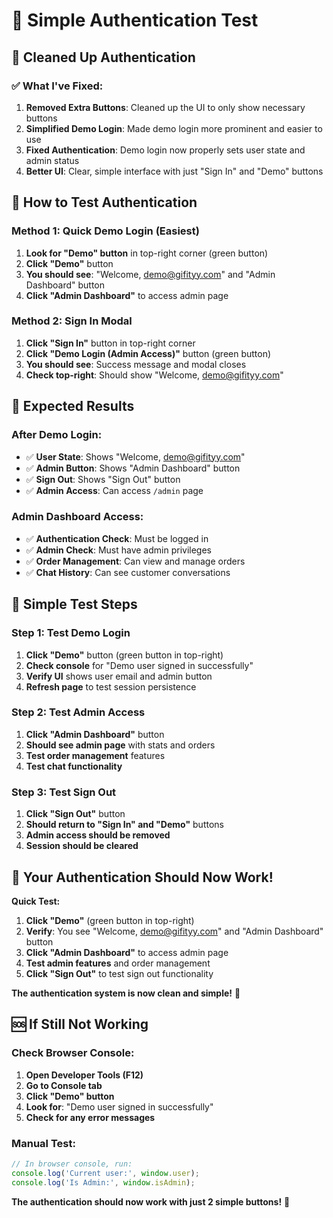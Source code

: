 # 🔐 Simple Authentication Test

## 🎯 **Cleaned Up Authentication**

### ✅ **What I've Fixed:**

1. **Removed Extra Buttons**: Cleaned up the UI to only show necessary buttons
2. **Simplified Demo Login**: Made demo login more prominent and easier to use
3. **Fixed Authentication**: Demo login now properly sets user state and admin status
4. **Better UI**: Clear, simple interface with just "Sign In" and "Demo" buttons

## 🚀 **How to Test Authentication**

### **Method 1: Quick Demo Login (Easiest)**
1. **Look for "Demo" button** in top-right corner (green button)
2. **Click "Demo"** button
3. **You should see**: "Welcome, demo@gifityy.com" and "Admin Dashboard" button
4. **Click "Admin Dashboard"** to access admin page

### **Method 2: Sign In Modal**
1. **Click "Sign In"** button in top-right corner
2. **Click "Demo Login (Admin Access)"** button (green button)
3. **You should see**: Success message and modal closes
4. **Check top-right**: Should show "Welcome, demo@gifityy.com"

## 🎯 **Expected Results**

### **After Demo Login:**
- ✅ **User State**: Shows "Welcome, demo@gifityy.com"
- ✅ **Admin Button**: Shows "Admin Dashboard" button
- ✅ **Sign Out**: Shows "Sign Out" button
- ✅ **Admin Access**: Can access `/admin` page

### **Admin Dashboard Access:**
- ✅ **Authentication Check**: Must be logged in
- ✅ **Admin Check**: Must have admin privileges
- ✅ **Order Management**: Can view and manage orders
- ✅ **Chat History**: Can see customer conversations

## 🔧 **Simple Test Steps**

### **Step 1: Test Demo Login**
1. **Click "Demo"** button (green button in top-right)
2. **Check console** for "Demo user signed in successfully"
3. **Verify UI** shows user email and admin button
4. **Refresh page** to test session persistence

### **Step 2: Test Admin Access**
1. **Click "Admin Dashboard"** button
2. **Should see admin page** with stats and orders
3. **Test order management** features
4. **Test chat functionality**

### **Step 3: Test Sign Out**
1. **Click "Sign Out"** button
2. **Should return to "Sign In" and "Demo"** buttons
3. **Admin access should be removed**
4. **Session should be cleared**

## 🎉 **Your Authentication Should Now Work!**

**Quick Test:**
1. **Click "Demo"** (green button in top-right)
2. **Verify**: You see "Welcome, demo@gifityy.com" and "Admin Dashboard" button
3. **Click "Admin Dashboard"** to access admin page
4. **Test admin features** and order management
5. **Click "Sign Out"** to test sign out functionality

**The authentication system is now clean and simple!** 🎉

## 🆘 **If Still Not Working**

### **Check Browser Console:**
1. **Open Developer Tools (F12)**
2. **Go to Console tab**
3. **Click "Demo" button**
4. **Look for**: "Demo user signed in successfully"
5. **Check for any error messages**

### **Manual Test:**
```javascript
// In browser console, run:
console.log('Current user:', window.user);
console.log('Is Admin:', window.isAdmin);
```

**The authentication should now work with just 2 simple buttons!** 🎯
